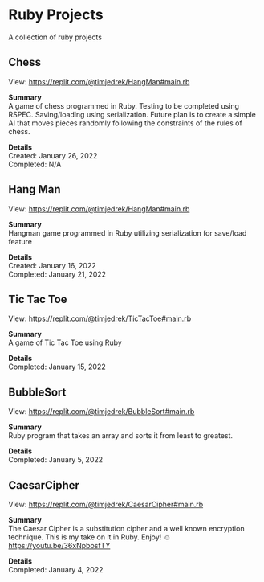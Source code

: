 # Ruby Projects
A collection of ruby projects

## Chess ##

View: https://replit.com/@timjedrek/HangMan#main.rb

**Summary**<br>
A game of chess programmed in Ruby.  Testing to be completed using RSPEC.  Saving/loading using serialization.  Future plan is to create a simple AI that moves pieces randomly following the constraints of the rules of chess.

**Details**<br>
Created: January 26, 2022<br>
Completed: N/A<br>

## Hang Man ##

View: https://replit.com/@timjedrek/HangMan#main.rb

**Summary**<br>
Hangman game programmed in Ruby utilizing serialization for save/load feature

**Details**<br>
Created: January 16, 2022<br>
Completed: January 21, 2022<br>

## Tic Tac Toe ##

View: https://replit.com/@timjedrek/TicTacToe#main.rb

**Summary**<br>
A game of Tic Tac Toe using Ruby

**Details**<br>
Completed: January 15, 2022

## BubbleSort ##

View: https://replit.com/@timjedrek/BubbleSort#main.rb

**Summary**<br>
Ruby program that takes an array and sorts it from least to greatest.

**Details**<br>
Completed: January 5, 2022

## CaesarCipher ##

View: https://replit.com/@timjedrek/CaesarCipher#main.rb

**Summary**<br>
The Caesar Cipher is a substitution cipher and a well known encryption technique.  This is my take on it in Ruby.  Enjoy!  ☺️ https://youtu.be/36xNpbosfTY

**Details**<br>
Completed: January 4, 2022